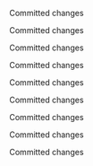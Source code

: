 Committed changes

Committed changes

Committed changes

Committed changes

Committed changes

Committed changes

Committed changes

Committed changes

Committed changes

